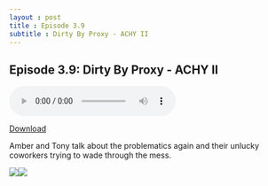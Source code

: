 ```yaml
---
layout : post  
title : Episode 3.9
subtitle : Dirty By Proxy - ACHY II
---
```


## Episode 3.9: Dirty By Proxy - ACHY II


<audio controls="controls">
	<source src="https://app.pippa.io/public/streams/59472a13808b7ecc6dfaf27e/episodes/5d34ff1687abfdf174ced717.mp3" type="audio/mpeg">
</audio>

[Download](https://app.pippa.io/public/streams/59472a13808b7ecc6dfaf27e/episodes/5d34ff1687abfdf174ced717.mp3)

Amber and Tony talk about the problematics again and their unlucky coworkers trying to wade through the mess.

[![](//a.impactradius-go.com/display-ad/9425-574518)](//drizly.sjv.io/c/1687405/574518/9425)![](//imp.pxf.io/i/1687405/574518/9425)
